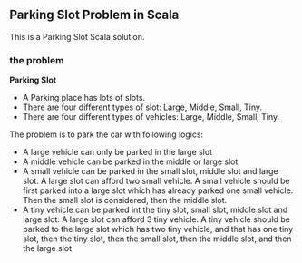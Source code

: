 Parking Slot Problem in Scala
-------------------

This is a Parking Slot Scala solution.

### the problem
**Parking Slot**

* A Parking place has lots of slots. 
* There are four different types of slot: Large, Middle, Small, Tiny.
* There are four different types of vehicles: Large, Middle, Small, Tiny.

The problem is to park the car with following logics:
* A large vehicle can only be parked in the large slot
* A middle vehicle can be parked in the middle or large slot
* A small vehicle can be parked in the small slot, middle slot and large slot.
A large slot can afford two small vehicle. A small vehicle should be first parked into a
large slot which has already parked one small vehicle. Then the small slot is considered, then the middle slot.
* A tiny vehicle can be parked int the tiny slot, small slot, middle slot and large slot. A large slot can afford 3
tiny vehicle. A tiny vehicle should be parked to the large slot which has two tiny vehicle, and that has one tiny slot,
then the tiny slot, then the small slot, then the middle slot, and then the large slot

